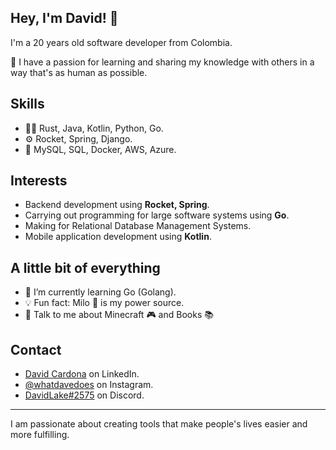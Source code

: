 ## Hey, I'm David! 👋   
I'm a 20 years old software developer from Colombia.

👥 I have a passion for learning and sharing my knowledge with others in a way that's as human as possible.

## Skills
- 👨‍💻 Rust, Java, Kotlin, Python, Go.
- ⚙️ Rocket, Spring, Django.
- 💽 MySQL, SQL, Docker, AWS, Azure.

## Interests
- Backend development using **Rocket, Spring**.
- Carrying out programming for large software systems using **Go**.
- Making for Relational Database Management Systems.
- Mobile application development using **Kotlin**.

## A little bit of everything
- 🌱 I’m currently learning Go (Golang).
- 💡 Fun fact: Milo 🥛 is my power source.
- 💬 Talk to me about Minecraft 🎮 and Books 📚


## Contact
- [David Cardona](https://www.linkedin.com/in/davidlaket/) on LinkedIn.
- [@whatdavedoes](https://www.instagram.com/whatdavedoes/) on Instagram.
- [DavidLake#2575](./) on Discord.

---

I am passionate about creating tools that make people's lives easier and more fulfilling.
